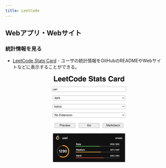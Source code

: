 ```yaml
---
title: LeetCode
---
```


## Webアプリ・Webサイト

### 統計情報を見る

- [LeetCode Stats Card](https://github.com/JacobLinCool/LeetCode-Stats-Card) - ユーザの統計情報をGitHubのREADMEやWebサイトなどに表示することができる。

    <div align="center">
      <img loading = "lazy" src="../../images/related_contest_sites/leetcode/leetcode_stats_card.png" alt="leetcode stats card">
    </div>
